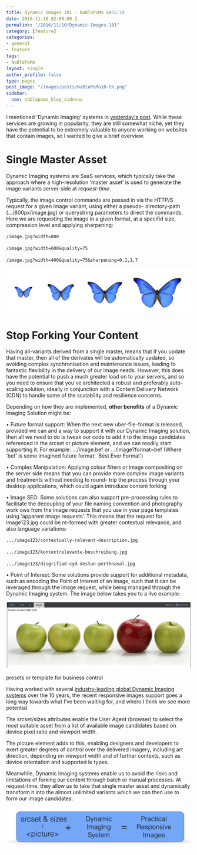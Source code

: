 ```yaml
---
title: Dynamic Images 101 - NaBloPoMo &#35;10
date: 2016-11-10 02:09:00 Z
permalink: "/2016/11/10/Dynamic-Images-101"
category: [feature]
categories:
- general
- feature
tags:
- NaBloPoMo
layout: single
author_profile: false
type: pages
post_image: "/images/posts/NaBloPoMo10-th.png"
sidebar:
  nav: nablopomo_blog_sidenav
---
```


I mentioned 'Dynamic Imaging' systems in [yesterday's post](../09/Responsive-Images-101). While these services are growing in popularity, they are still somewhat niche, yet they have the potential to be extremely valuable to anyone working on websites that contain images, so I wanted to give a brief overview.

# Single Master Asset
Dynamic Imaging systems are SaaS services, which typically take the approach where a high-resolution ‘master asset’ is used to generate the image variants server-side at *request-time*.

Typically, the image control commands are passed in via the HTTP/S request for a given image variant, using either a pseudo- directory-path (.../800px/image.jpg) or querystring parameters to direct the commands. Here we are requesting the image in a given format, at a specifid size, compression level and applying sharpening:

```
/image.jpg?width=800

/image.jpg?width=600&quality=75

/image.jpg?width=400&quality=75&sharpening=0,1,1,7
```

![Dynamic Imaging - resize](/images/posts/NaBloPoMo10-resize.png)


# Stop Forking Your Content
Having all-variants derived from a single master, means that if you update that master, then all of the derivates will be automatically updated, so avoiding complex synchronisation and maintenance issues, leading to fantastic  flexibility in the delivery of our image needs. However, this does have the potential to push a much greater load on to your servers, and so you need to ensure that you’ve architected a robust and preferably auto-scaling solution, ideally in conjunction with a Content Delivery Network (CDN) to handle some of the scalability and resilience concerns.

Depending on how they are implemented, **other benefits** of a Dynamic Imaging Solution might be:

• Future format support: When the next new uber-file-format is released, provided we can  and a way to support it with our Dynamic Imaging solution, then all we need to do is tweak our code to add it to the image candidates referenced in the srcset or picture element, and we can readily start supporting it.
For example: .../image.bef or .../image?format=bef
(Where ‘bef’ is some imagined future format: ‘Best Ever Format’)

• Complex Manipulation: Applying colour filters or image compositing on the server side means that you can provide more complex image variants and treatments without needing to round- trip the process through your desktop applications, which could again introduce content forking

• Image SEO: Some solutions can also support pre-processing rules to facilitate the decoupling of your file naming convention and photography work ows from the image requests that you use in your page templates using ‘apparent image requests’. This means that the request for image123.jpg could be re-formed with greater contextual relevance, and also language variations:

```
.../image123/contextually-relevant-description.jpg

.../image123/kontextrelevante-beschreibung.jpg

.../image123/disgrifiad-cyd-destun-perthnasol.jpg
```


• Point of Interest: Some solutions provide support for additional metadata, such as encoding the Point of Interest of an image, such that it can be leveraged through the image request, while being managed through the Dynamic Imaging system. The image below takes you to a live example:

[![Point Of Interest](/images/posts/NaBloPoMo10-poi.png)](http://respimg.es/eg/priDI/)

presets or template for business control





Having worked with several [industry-leading global Dynamic Imaging systems](http://amplience.com/products/dynamic-media/) over the 10 years, the recent responsive images support goes a long way towards what I’ve been waiting for, and where I think we see more potential.

The srcset/sizes attributes enable the User Agent (browser) to select the most suitable asset from a list of available image candidates based on device pixel ratio and viewport width.

The picture element adds to this, enabling designers and developers to exert greater degrees of control over the delivered imagery, including art direction, depending on viewport width and of further contexts, such as device orientation and supported  le types.

Meanwhile, Dynamic Imaging systems enable us to avoid
the risks and limitations of forking our content through batch or manual processes. At request-time, they allow us to take that single master asset and dynamically transform it into the almost unlimited variants which we can then use to form our image candidates.

![Dynamic Imaging - Responsive Images](/images/posts/NaBloPoMo10-PRI.png)
